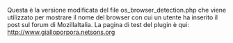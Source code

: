Questa è la versione modificata del file os_browser_detection.php che viene utilizzato per mostrare il nome del browser con cui un utente ha inserito il post sul forum di MozillaItalia.
La pagina di test del plugin è qui:
http://www.gialloporpora.netsons.org


